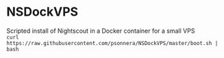 # NSDockVPS
 Scripted install of Nightscout in a Docker container for a small VPS
</br>
```curl https://raw.githubusercontent.com/psonnera/NSDockVPS/master/boot.sh | bash```

